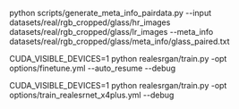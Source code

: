


python scripts/generate_meta_info_pairdata.py --input datasets/real/rgb_cropped/glass/hr_images datasets/real/rgb_cropped/glass/lr_images --meta_info datasets/real/rgb_cropped/glass/meta_info/glass_paired.txt


CUDA_VISIBLE_DEVICES=1  python realesrgan/train.py -opt options/finetune.yml --auto_resume --debug


CUDA_VISIBLE_DEVICES=1 python realesrgan/train.py -opt options/train_realesrnet_x4plus.yml --debug

